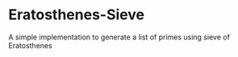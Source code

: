 # Eratosthenes-Sieve
A simple implementation to generate a list of primes using sieve of Eratosthenes
